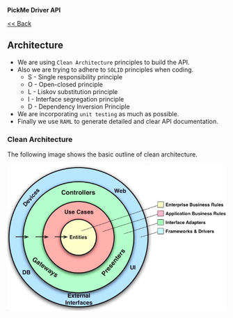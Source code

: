 **PickMe Driver API**

[<< Back ](Req/index.md)

## Architecture
- We are using `Clean Architecture` principles to build the API.
- Also we are trying to adhere to `SOLID` principles when coding.
    - S - Single responsibility principle
    - O - Open-closed principle
    - L - Liskov substitution principle
    - I - Interface segregation principle
    - D - Dependency Inversion Principle
- We are incorporating `unit testing` as much as possible.
- Finally we use `RAML` to generate detailed and clear API documentation.


### Clean Architecture

The following image shows the basic outline of clean architecture.

![Clean Architecture](clean_architecture.png)

